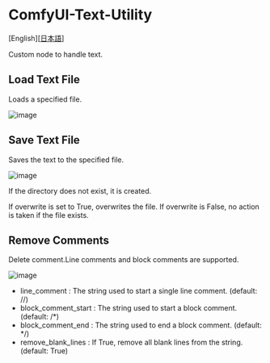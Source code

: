 # ComfyUI-Text-Utility

[English][<a href="README_ja.md">日本語</a>]

Custom node to handle text.

## Load Text File

Loads a specified file.

![image](https://github.com/user-attachments/assets/4add098e-c33f-4657-9d15-e7f0955138d9)

## Save Text File

Saves the text to the specified file.

![image](https://github.com/user-attachments/assets/c0a838ef-8b87-4ecb-a0f9-be2a8dcbc99b)

If the directory does not exist, it is created.

If overwrite is set to True, overwrites the file.
If overwrite is False, no action is taken if the file exists.

## Remove Comments

Delete comment.Line comments and block comments are supported.

![image](https://github.com/user-attachments/assets/57e2abc6-3858-4599-ad93-70ca1b806a60)

- line_comment : The string used to start a single line comment. (default: //)
- block_comment_start : The string used to start a block comment. (default: /*)
- block_comment_end : The string used to end a block comment. (default: */)
- remove_blank_lines : If True, remove all blank lines from the string. (default: True)
